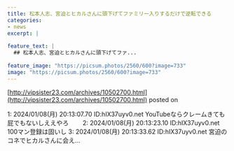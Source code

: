 ```yaml
---
title: 松本人志、宮迫とヒカルさんに頭下げてファミリー入りするだけで逆転できる
categories:
- news
excerpt: |
  
feature_text: |
  ## 松本人志、宮迫とヒカルさんに頭下げてファ...
  
feature_image: "https://picsum.photos/2560/600?image=733"
image: "https://picsum.photos/2560/600?image=733"
---
```


[http://vipsister23.com/archives/10502700.html](http://vipsister23.com/archives/10502700.html)
posted on 

<!--more-->

1: 2024/01/08(月) 20:13:07.70 ID:hIX37uyv0.net YouTubeならクレームきても屁でもないしええやろ 　　2: 2024/01/08(月) 20:13:23.10 ID:hIX37uyv0.net 100マン登録は固いし 3: 2024/01/08(月) 20:13:33.62 ID:hIX37uyv0.net 宮迫のコネでヒカルさんに会え...
